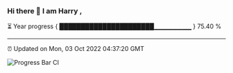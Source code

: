 ### Hi there 👋 I am Harry , 

⏳ Year progress { ██████████████████████▁▁▁▁▁▁▁▁ } 75.40 %

---

⏰ Updated on Mon, 03 Oct 2022 04:37:20 GMT

![Progress Bar CI](https://github.com/duykhang68/duykhang68/workflows/Progress%20Bar%20CI/badge.svg)
